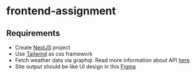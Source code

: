 # frontend-assignment
## Requirements
- Create [NextJS](https://nextjs.org/) project
- Use [Tailwind](https://tailwindcss.com/) as css framework
- Fetch weather data via graphql. Read more information about API [here](https://github.com/konstantinmuenster/graphql-weather-api)
- Site output should be like UI design in this [Figma]()

